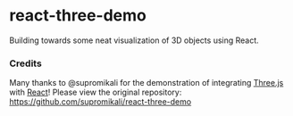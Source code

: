 # react-three-demo

Building towards some neat visualization of 3D objects using React. 

### Credits

Many thanks to @supromikali for the demonstration of integrating [Three.js](https://threejs.org/) with [React](https://reactjs.org/)! Please view the original repository:
https://github.com/supromikali/react-three-demo
